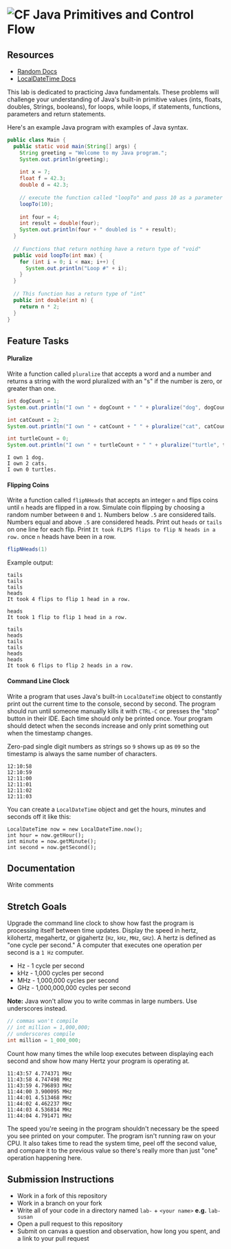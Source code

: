 # ![CF](http://i.imgur.com/7v5ASc8.png) Java Primitives and Control Flow

## Resources
* [Random Docs](https://docs.oracle.com/javase/8/docs/api/java/util/Random.html)
* [LocalDateTime Docs](https://docs.oracle.com/javase/8/docs/api/java/time/LocalDateTime.html)

This lab is dedicated to practicing Java fundamentals. These problems will
challenge your understanding of Java's built-in primitive values (ints, floats,
doubles, Strings, booleans), for loops, while loops, if statements, functions,
parameters and return statements.

Here's an example Java program with examples of Java syntax.

```java
public class Main {
  public static void main(String[] args) {
    String greeting = "Welcome to my Java program.";
    System.out.println(greeting);
    
    int x = 7;
    float f = 42.3;
    double d = 42.3;
    
    // execute the function called "loopTo" and pass 10 as a parameter
    loopTo(10);
    
    int four = 4;
    int result = double(four);
    System.out.println(four + " doubled is " + result);
  }
  
  // Functions that return nothing have a return type of "void"
  public void loopTo(int max) {
    for (int i = 0; i < max; i++) {
      System.out.println("Loop #" + i);
    }
  }
  
  // This function has a return type of "int"
  public int double(int n) {
    return n * 2;
  }
}
```

## Feature Tasks
#### Pluralize
Write a function called `pluralize` that accepts a word and a number and returns
a string with the word pluralized with an "s" if the number is zero, or greater
than one.

```java
int dogCount = 1;
System.out.println("I own " + dogCount + " " + pluralize("dog", dogCount) + ".");

int catCount = 2;
System.out.println("I own " + catCount + " " + pluralize("cat", catCount) + ".");

int turtleCount = 0;
System.out.println("I own " + turtleCount + " " + pluralize("turtle", turtleCount) + ".");
```

```
I own 1 dog.
I own 2 cats.
I own 0 turtles.
```

#### Flipping Coins
Write a function called `flipNHeads` that accepts an integer `n` and flips
coins until `n` heads are flipped in a row. Simulate coin flipping by choosing
a random number between `0` and `1`. Numbers below `.5` are considered tails.
Numbers equal and above `.5` are considered heads. Print out `heads` or `tails`
on one line for each flip. Print `It took FLIPS flips to flip N heads in a row.`
once `n` heads have been in a row.

```java
flipNHeads(1)
```

Example output:

```
tails
tails
tails
heads
It took 4 flips to flip 1 head in a row.
```

```
heads
It took 1 flip to flip 1 head in a row.
```

```
tails
heads
tails
tails
heads
heads
It took 6 flips to flip 2 heads in a row.
```

#### Command Line Clock
Write a program that uses Java's built-in `LocalDateTime` object to constantly
print out the current time to the console, second by second. The program should
run until someone manually kills it with `CTRL-C` or presses the "stop" button
in their IDE. Each time should only be printed once. Your program should detect
when the seconds increase and only print something out when the timestamp
changes.

Zero-pad single digit numbers as strings so `9` shows up as `09` so the
timestamp is always the same number of characters.

```
12:10:58
12:10:59
12:11:00
12:11:01
12:11:02
12:11:03
```

You can create a `LocalDateTime` object and get the hours, minutes and seconds
off it like this:

```
LocalDateTime now = new LocalDateTime.now();
int hour = now.getHour();
int minute = now.getMinute();
int second = now.getSecond();
```

## Documentation
Write comments

## Stretch Goals
Upgrade the command line clock to show how fast the program is processing
itself between time updates. Display the speed in hertz, kilohertz, megahertz,
or gigahertz (`Hz`, `kHz`, `MHz`, `GHz`). A hertz is defined as "one cycle per
second." A computer that executes one operation per second is a `1 Hz` computer.

* Hz - 1 cycle per second
* kHz - 1,000 cycles per second
* MHz - 1,000,000 cycles per second
* GHz - 1,000,000,000 cycles per second

**Note:** Java won't allow you to write commas in large numbers. Use underscores
instead.

```java
// commas won't compile
// int million = 1,000,000;
// underscores compile
int million = 1_000_000;
```

Count how many times the while loop executes between displaying each second and
show how many Hertz your program is operating at.

```
11:43:57 4.774371 MHz
11:43:58 4.747498 MHz
11:43:59 4.796893 MHz
11:44:00 3.900095 MHz
11:44:01 4.513468 MHz
11:44:02 4.462237 MHz
11:44:03 4.536814 MHz
11:44:04 4.791471 MHz
```

The speed you're seeing in the program shouldn't necessary be the speed you
see printed on your computer. The program isn't running raw on your CPU.
It also takes time to read the system time, peel off the second value, and
compare it to the previous value so there's really more than just "one"
operation happening here.

## Submission Instructions
* Work in a fork of this repository
* Work in a branch on your fork
* Write all of your code in a directory named `lab-` + `<your name>` **e.g.** `lab-susan`
* Open a pull request to this repository
* Submit on canvas a question and observation, how long you spent, and a link to
  your pull request
